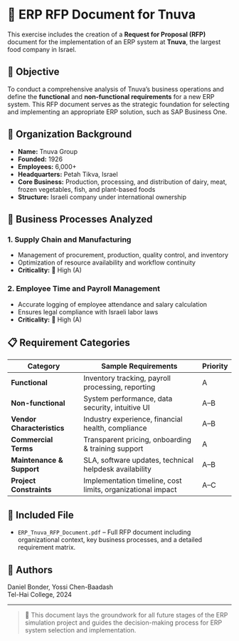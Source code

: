# 📄 ERP RFP Document for Tnuva

This exercise includes the creation of a **Request for Proposal (RFP)** document for the implementation of an ERP system at **Tnuva**, the largest food company in Israel.

## 🎯 Objective
To conduct a comprehensive analysis of Tnuva’s business operations and define the **functional** and **non-functional requirements** for a new ERP system. This RFP document serves as the strategic foundation for selecting and implementing an appropriate ERP solution, such as SAP Business One.

## 🏢 Organization Background
- **Name:** Tnuva Group  
- **Founded:** 1926  
- **Employees:** 6,000+  
- **Headquarters:** Petah Tikva, Israel  
- **Core Business:** Production, processing, and distribution of dairy, meat, frozen vegetables, fish, and plant-based foods  
- **Structure:** Israeli company under international ownership

## 🧩 Business Processes Analyzed

### 1. Supply Chain and Manufacturing
- Management of procurement, production, quality control, and inventory
- Optimization of resource availability and workflow continuity
- **Criticality:** 🔴 High (A)

### 2. Employee Time and Payroll Management
- Accurate logging of employee attendance and salary calculation
- Ensures legal compliance with Israeli labor laws
- **Criticality:** 🔴 High (A)

## 📋 Requirement Categories

| Category                 | Sample Requirements                                         | Priority |
|--------------------------|-------------------------------------------------------------|----------|
| **Functional**           | Inventory tracking, payroll processing, reporting           | A        |
| **Non-functional**       | System performance, data security, intuitive UI             | A–B      |
| **Vendor Characteristics** | Industry experience, financial health, compliance         | A–B      |
| **Commercial Terms**     | Transparent pricing, onboarding & training support          | A        |
| **Maintenance & Support**| SLA, software updates, technical helpdesk availability      | A–B      |
| **Project Constraints**  | Implementation timeline, cost limits, organizational impact | A–C      |

## 📎 Included File
- `ERP_Tnuva_RFP_Document.pdf` – Full RFP document including organizational context, key business processes, and a detailed requirement matrix.

## 🧠 Authors
Daniel Bonder, Yossi Chen-Baadash  
Tel-Hai College, 2024

---

> 📌 This document lays the groundwork for all future stages of the ERP simulation project and guides the decision-making process for ERP system selection and implementation.
